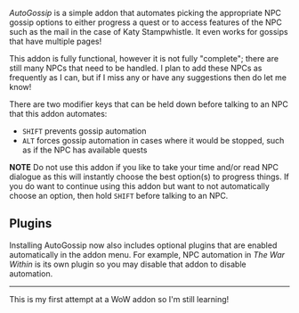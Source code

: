 _AutoGossip_ is a simple addon that automates picking the appropriate NPC gossip options to either progress a quest or to access features of the NPC such as the mail in the case of Katy Stampwhistle. It even works for gossips that have multiple pages!

This addon is fully functional, however it is not fully "complete"; there are still many NPCs that need to be handled. I plan to add these NPCs as frequently as I can, but if I miss any or have any suggestions then do let me know!

There are two modifier keys that can be held down before talking to an NPC that this addon automates:

- `SHIFT` prevents gossip automation
- `ALT` forces gossip automation in cases where it would be stopped, such as if the NPC has available quests

**NOTE** Do not use this addon if you like to take your time and/or read NPC dialogue as this will instantly choose the best option(s) to progress things. If you do want to continue using this addon but want to not automatically choose an option, then hold `SHIFT` before talking to an NPC.

## Plugins

Installing AutoGossip now also includes optional plugins that are enabled automatically in the addon menu. For example, NPC automation in _The War Within_ is its own plugin so you may disable that addon to disable automation.

---

This is my first attempt at a WoW addon so I'm still learning!
